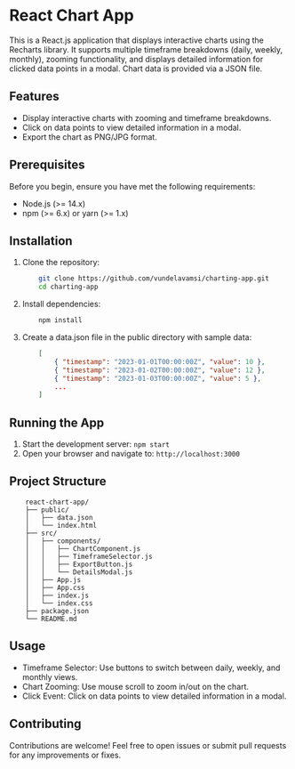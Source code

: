 # React Chart App

This is a React.js application that displays interactive charts using the Recharts library. It supports multiple timeframe breakdowns (daily, weekly, monthly), zooming functionality, and displays detailed information for clicked data points in a modal. Chart data is provided via a JSON file.

## Features

- Display interactive charts with zooming and timeframe breakdowns.
- Click on data points to view detailed information in a modal.
- Export the chart as PNG/JPG format.

## Prerequisites

Before you begin, ensure you have met the following requirements:

 - Node.js (>= 14.x)
 - npm (>= 6.x) or yarn (>= 1.x)

## Installation

1. Clone the repository:
    ```bash
        git clone https://github.com/vundelavamsi/charting-app.git
        cd charting-app
    ```

2. Install dependencies:
    ```bash
        npm install
    ```
3. Create a data.json file in the public directory with sample data:
    ```json
        [
            { "timestamp": "2023-01-01T00:00:00Z", "value": 10 },
            { "timestamp": "2023-01-02T00:00:00Z", "value": 12 },
            { "timestamp": "2023-01-03T00:00:00Z", "value": 5 },
            ...
        ]
    ```

## Running the App

1. Start the development server: `npm start`
2. Open your browser and navigate to: `http://localhost:3000`

## Project Structure
    
        react-chart-app/
        ├── public/
        │   ├── data.json
        │   └── index.html
        ├── src/
        │   ├── components/
        │   │   ├── ChartComponent.js
        │   │   ├── TimeframeSelector.js
        │   │   ├── ExportButton.js
        │   │   └── DetailsModal.js
        │   ├── App.js
        │   ├── App.css
        │   ├── index.js
        │   └── index.css
        ├── package.json
        └── README.md

## Usage
 - Timeframe Selector: Use buttons to switch between daily, weekly, and monthly views.
 - Chart Zooming: Use mouse scroll to zoom in/out on the chart.
 - Click Event: Click on data points to view detailed information in a modal.


## Contributing

Contributions are welcome! Feel free to open issues or submit pull requests for any improvements or fixes.